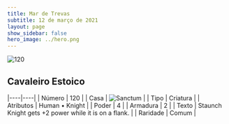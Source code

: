 ```yaml
---
title: Mar de Trevas
subtitle: 12 de março de 2021
layout: page
show_sidebar: false
hero_image: ../hero.png
---
```


![120](https://cdn.keyforgegame.com/media/card_front/pt/496_120_F6VVWM6QHCRR_pt.png)

## Cavaleiro Estoico

|----|----|
| Número | 120 |
| Casa | ![Sanctum](https://archonarcana.com/images/thumb/c/c7/Sanctum.png/22px-Sanctum.png "Santuário") |
| Tipo | Criatura |
| Atributos | Human • Knight |
| Poder | 4 |
| Armadura | 2 |
| Texto | Staunch Knight gets +2 power while it is on a flank. |
| Raridade | Comum |
